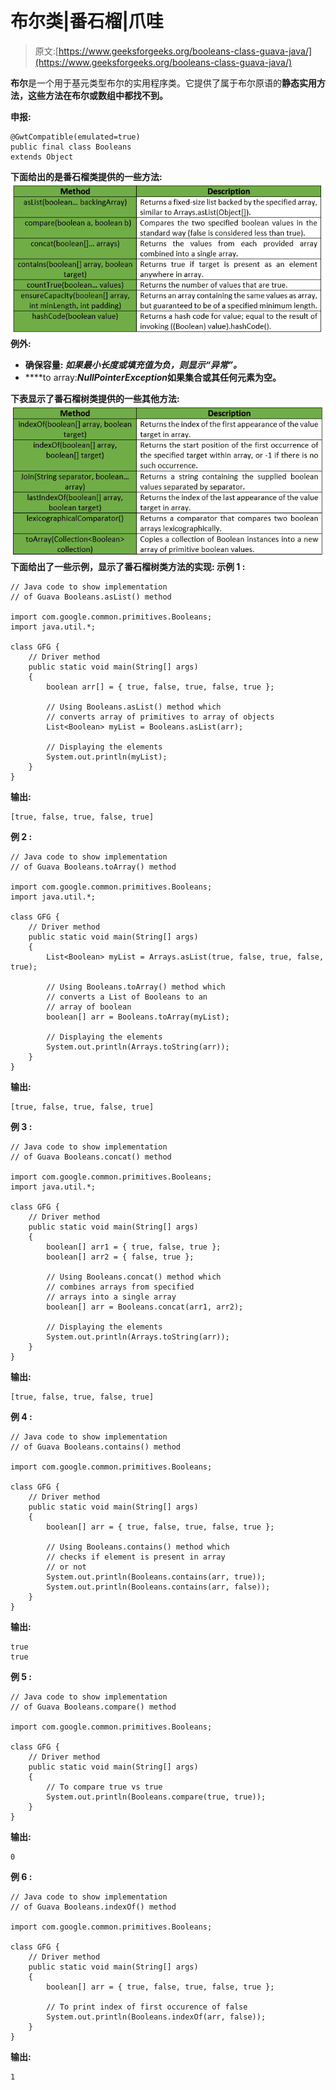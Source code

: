 # 布尔类|番石榴|爪哇

> 原文:[https://www.geeksforgeeks.org/booleans-class-guava-java/](https://www.geeksforgeeks.org/booleans-class-guava-java/)

**布尔**是一个用于基元类型布尔的实用程序类。它提供了属于布尔原语的**静态实用方法，这些方法在布尔或数组中都找不到。**

****申报:****

```
@GwtCompatible(emulated=true)
public final class Booleans
extends Object 
```

**下面给出的是番石榴类提供的一些方法:
![](img/b82f16460c4d67a34144e9ce94ee818b.png)
**例外:****

*   ****确保容量:** *如果最小长度或填充值为负，则显示“异常”。***
*   ****to array:***NullPointerException*如果集合或其任何元素为空。**

**下表显示了番石榴树类提供的一些其他方法:
![](img/90f229697fdfe9ebf23f07dbc19c3c79.png)
下面给出了一些示例，显示了番石榴树类方法的实现:
**示例 1 :****

```
// Java code to show implementation
// of Guava Booleans.asList() method

import com.google.common.primitives.Booleans;
import java.util.*;

class GFG {
    // Driver method
    public static void main(String[] args)
    {
        boolean arr[] = { true, false, true, false, true };

        // Using Booleans.asList() method which
        // converts array of primitives to array of objects
        List<Boolean> myList = Booleans.asList(arr);

        // Displaying the elements
        System.out.println(myList);
    }
}
```

**输出:**

```
[true, false, true, false, true] 
```

****例 2 :****

```
// Java code to show implementation
// of Guava Booleans.toArray() method

import com.google.common.primitives.Booleans;
import java.util.*;

class GFG {
    // Driver method
    public static void main(String[] args)
    {
        List<Boolean> myList = Arrays.asList(true, false, true, false, true);

        // Using Booleans.toArray() method which
        // converts a List of Booleans to an
        // array of boolean
        boolean[] arr = Booleans.toArray(myList);

        // Displaying the elements
        System.out.println(Arrays.toString(arr));
    }
}
```

**输出:**

```
[true, false, true, false, true] 
```

****例 3 :****

```
// Java code to show implementation
// of Guava Booleans.concat() method

import com.google.common.primitives.Booleans;
import java.util.*;

class GFG {
    // Driver method
    public static void main(String[] args)
    {
        boolean[] arr1 = { true, false, true };
        boolean[] arr2 = { false, true };

        // Using Booleans.concat() method which
        // combines arrays from specified
        // arrays into a single array
        boolean[] arr = Booleans.concat(arr1, arr2);

        // Displaying the elements
        System.out.println(Arrays.toString(arr));
    }
}
```

**输出:**

```
[true, false, true, false, true] 
```

****例 4 :****

```
// Java code to show implementation
// of Guava Booleans.contains() method

import com.google.common.primitives.Booleans;

class GFG {
    // Driver method
    public static void main(String[] args)
    {
        boolean[] arr = { true, false, true, false, true };

        // Using Booleans.contains() method which
        // checks if element is present in array
        // or not
        System.out.println(Booleans.contains(arr, true));
        System.out.println(Booleans.contains(arr, false));
    }
}
```

**输出:**

```
true
true 
```

****例 5 :****

```
// Java code to show implementation
// of Guava Booleans.compare() method

import com.google.common.primitives.Booleans;

class GFG {
    // Driver method
    public static void main(String[] args)
    {
        // To compare true vs true
        System.out.println(Booleans.compare(true, true));
    }
}
```

**输出:**

```
0 
```

****例 6 :****

```
// Java code to show implementation
// of Guava Booleans.indexOf() method

import com.google.common.primitives.Booleans;

class GFG {
    // Driver method
    public static void main(String[] args)
    {
        boolean[] arr = { true, false, true, false, true };

        // To print index of first occurence of false
        System.out.println(Booleans.indexOf(arr, false));
    }
}
```

**输出:**

```
1 
```